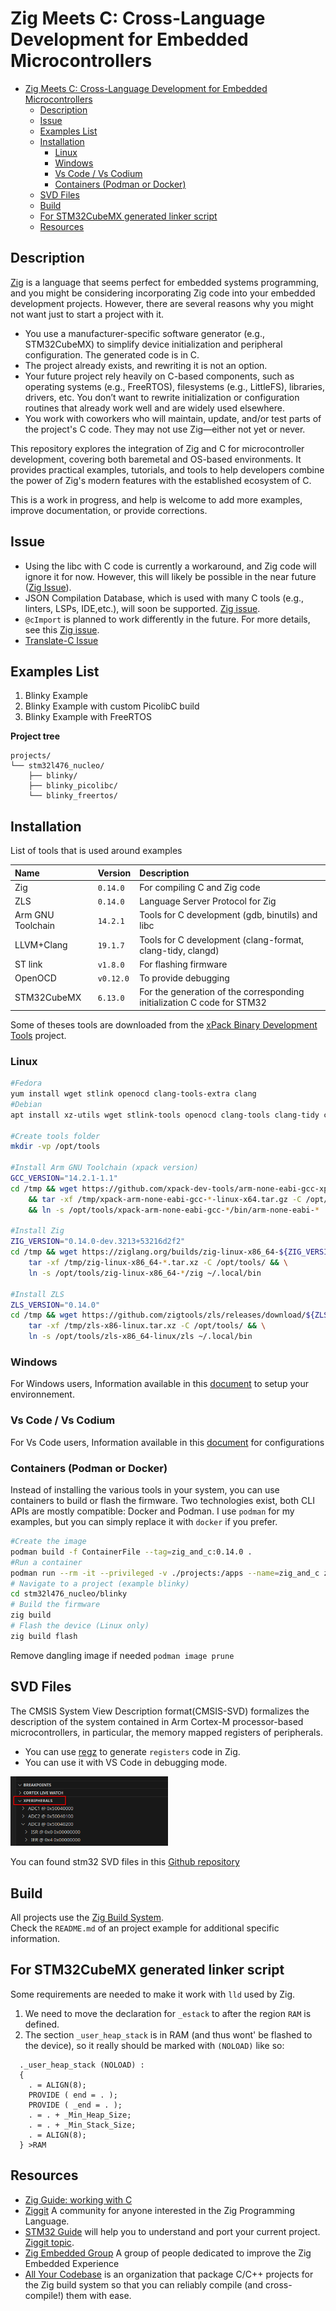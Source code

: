 # Zig Meets C: Cross-Language Development for Embedded Microcontrollers

- [Zig Meets C: Cross-Language Development for Embedded Microcontrollers](#zig-meets-c-cross-language-development-for-embedded-microcontrollers)
  - [Description](#description)
  - [Issue](#issue)
  - [Examples List](#examples-list)
  - [Installation](#installation)
    - [Linux](#linux)
    - [Windows](#windows)
    - [Vs Code / Vs Codium](#vs-code--vs-codium)
    - [Containers (Podman or Docker)](#containers-podman-or-docker)
  - [SVD Files](#svd-files)
  - [Build](#build)
  - [For STM32CubeMX generated linker script](#for-stm32cubemx-generated-linker-script)
  - [Resources](#resources)


## Description

[Zig](https://ziglang.org/) is a language that seems perfect for embedded systems programming, and you might be considering incorporating Zig code into your embedded development projects. However, there are several reasons why you might not want just to start a project with it.

- You use a manufacturer-specific software generator (e.g., STM32CubeMX) to simplify device initialization and peripheral configuration. The generated code is in C.
- The project already exists, and rewriting it is not an option.
- Your future project rely heavily on C-based components, such as operating systems (e.g., FreeRTOS), filesystems (e.g., LittleFS), libraries, drivers, etc. You don’t want to rewrite initialization or configuration routines that already work well and are widely used elsewhere.
- You work with coworkers who will maintain, update, and/or test parts of the project's C code. They may not use Zig—either not yet or never.

This repository explores the integration of Zig and C for microcontroller development, covering both baremetal and OS-based environments. It provides practical examples, tutorials, and tools to help developers combine the power of Zig's modern features with the established ecosystem of C.

This is a work in progress, and help is welcome to add more examples, improve documentation, or provide corrections.

## Issue

- Using the libc with C code is currently a workaround, and Zig code will ignore it for now. However, this will likely be possible in the near future ([Zig Issue](https://github.com/ziglang/zig/issues/20327)).  
- JSON Compilation Database, which is used with many C tools (e.g., linters, LSPs, IDE,etc.), will soon be supported. [Zig issue](https://github.com/ziglang/zig/pull/22012).  
- `@cImport` is planned to work differently in the future. For more details, see this [Zig issue](https://github.com/ziglang/zig/issues/20630).
- [Translate-C Issue](https://github.com/ziglang/zig/labels/translate-c)


## Examples List

1. Blinky Example 
2. Blinky Example with custom PicolibC build
3. Blinky Example with FreeRTOS 

**Project tree**

```
projects/
└── stm32l476_nucleo/
    ├── blinky/
    ├── blinky_picolibc/
    └── blinky_freertos/
```

## Installation

List of tools that is used around examples

| Name              | Version   | Description                                                             |
| :---------------- | --------- | :---------------------------------------------------------------------- |
| Zig               | `0.14.0`  | For compiling C and Zig code                                            |
| ZLS               | `0.14.0`  | Language Server Protocol for Zig                                        |
| Arm GNU Toolchain | `14.2.1`  | Tools for C development (gdb, binutils) and libc                        |
| LLVM+Clang        | `19.1.7`  | Tools for C development (clang-format, clang-tidy, clangd)              |
| ST link           | `v1.8.0`  | For flashing firmware                                                   |
| OpenOCD           | `v0.12.0` | To provide debugging                                                    |
| STM32CubeMX       | `6.13.0`  | For the generation of the corresponding initialization C code for STM32 |


Some of theses tools are downloaded from the [xPack Binary Development Tools](https://xpack-dev-tools.github.io/) project.

### Linux

```bash
#Fedora
yum install wget stlink openocd clang-tools-extra clang
#Debian
apt install xz-utils wget stlink-tools openocd clang-tools clang-tidy clang-format

#Create tools folder
mkdir -vp /opt/tools

#Install Arm GNU Toolchain (xpack version)
GCC_VERSION="14.2.1-1.1"
cd /tmp && wget https://github.com/xpack-dev-tools/arm-none-eabi-gcc-xpack/releases/download/v${GCC_VERSION}/xpack-arm-none-eabi-gcc-${GCC_VERSION}-linux-x64.tar.gz \
    && tar -xf /tmp/xpack-arm-none-eabi-gcc-*-linux-x64.tar.gz -C /opt/tools/ \
    && ln -s /opt/tools/xpack-arm-none-eabi-gcc-*/bin/arm-none-eabi-*  ~/.local/bin

#Install Zig
ZIG_VERSION="0.14.0-dev.3213+53216d2f2"
cd /tmp && wget https://ziglang.org/builds/zig-linux-x86_64-${ZIG_VERSION}.tar.xz && \
    tar -xf /tmp/zig-linux-x86_64-*.tar.xz -C /opt/tools/ && \
    ln -s /opt/tools/zig-linux-x86_64-*/zig ~/.local/bin

#Install ZLS
ZLS_VERSION="0.14.0"
cd /tmp && wget https://github.com/zigtools/zls/releases/download/${ZLS_VERSION}/zls-x86-linux.tar.xz && \
    tar -xf /tmp/zls-x86-linux.tar.xz -C /opt/tools/ && \
    ln -s /opt/tools/zls-x86_64-linux/zls ~/.local/bin
```

### Windows

For Windows users,  Information available in this [document](docs/windows.md) to setup your environnement.

### Vs Code / Vs Codium

For Vs Code users, Information available in this [document](docs/vscode.md) for configurations

### Containers (Podman or Docker)

Instead of installing the various tools in your system, you can use containers to build or flash the firmware.
Two technologies exist, both CLI APIs are mostly compatible: Docker and Podman. I use `podman` for my examples, but you can simply replace it with `docker` if you prefer.

```bash
#Create the image
podman build -f ContainerFile --tag=zig_and_c:0.14.0 .
#Run a container
podman run --rm -it --privileged -v ./projects:/apps --name=zig_and_c zig_and_c:0.14.0
# Navigate to a project (example blinky)
cd stm32l476_nucleo/blinky
# Build the firmware
zig build
# Flash the device (Linux only)
zig build flash
```

Remove dangling image if needed `podman image prune`

## SVD Files

The CMSIS System View Description format(CMSIS-SVD) formalizes the description of the system contained in Arm Cortex-M processor-based microcontrollers, in particular, the memory mapped registers of peripherals.

- You can use [regz](https://github.com/ZigEmbeddedGroup/microzig/tree/main/tools/regz) to generate `registers` code in Zig.
- You can use it with VS Code in debugging mode.

<img src="docs/images/vscode1.png" alt="drawing" width="50%"/>

You can found stm32 SVD files in this [Github repository](https://github.com/modm-io/cmsis-svd-stm32)

## Build

All projects use the [Zig Build System](https://ziglang.org/learn/build-system/).  
Check the `README.md` of an project example for additional specific information.

## For STM32CubeMX generated linker script

Some requirements are needed to make it work with `lld` used by Zig.

1. We need to move the declaration for `_estack` to after the region `RAM` is defined. 
2. The section `_user_heap_stack` is in RAM (and thus wont' be flashed to the device), so it really should be marked with `(NOLOAD)` like so:

```ld
  ._user_heap_stack (NOLOAD) :
  {
    . = ALIGN(8);
    PROVIDE ( end = . );
    PROVIDE ( _end = . );
    . = . + _Min_Heap_Size;
    . = . + _Min_Stack_Size;
    . = ALIGN(8);
  } >RAM
```

## Resources

- [Zig Guide: working with C](https://zig.guide/working-with-c/abi/)
- [Ziggit](https://ziggit.dev/) A community for anyone interested in the Zig Programming Language.
- [STM32 Guide](https://github.com/haydenridd/stm32-zig-porting-guide) will help you to understand and port your current project.  [Ziggit topic](https://ziggit.dev/t/stm32-porting-guide-first-pass/4414).
- [Zig Embedded Group](https://github.com/ZigEmbeddedGroup) A group of people dedicated to improve the Zig Embedded Experience
- [All Your Codebase](https://github.com/allyourcodebase) is an organization that package C/C++ projects for the Zig build system so that you can reliably compile (and cross-compile!) them with ease.
